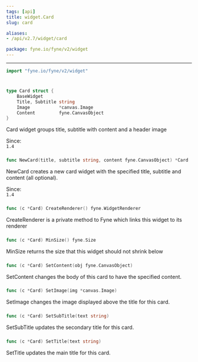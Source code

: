 ```yaml
---
tags: [api]
title: widget.Card
slug: card

aliases:
- /api/v2.7/widget/card

package: fyne.io/fyne/v2/widget
---
```



---
```go
import "fyne.io/fyne/v2/widget"
```

#

###

```go
type Card struct {
	BaseWidget
	Title, Subtitle string
	Image           *canvas.Image
	Content         fyne.CanvasObject
}
```

Card widget groups title, subtitle with content and a header image


<div class="since">Since: <code>
1.4</code></div>

###

```go
func NewCard(title, subtitle string, content fyne.CanvasObject) *Card
```
NewCard creates a new card widget with the specified title, subtitle and content (all optional).


<div class="since">Since: <code>
1.4</code></div>

###

```go
func (c *Card) CreateRenderer() fyne.WidgetRenderer
```
CreateRenderer is a private method to Fyne which links this widget to its renderer

###

```go
func (c *Card) MinSize() fyne.Size
```
MinSize returns the size that this widget should not shrink below

###

```go
func (c *Card) SetContent(obj fyne.CanvasObject)
```
SetContent changes the body of this card to have the specified content.

###

```go
func (c *Card) SetImage(img *canvas.Image)
```
SetImage changes the image displayed above the title for this card.

###

```go
func (c *Card) SetSubTitle(text string)
```
SetSubTitle updates the secondary title for this card.

###

```go
func (c *Card) SetTitle(text string)
```
SetTitle updates the main title for this card.
